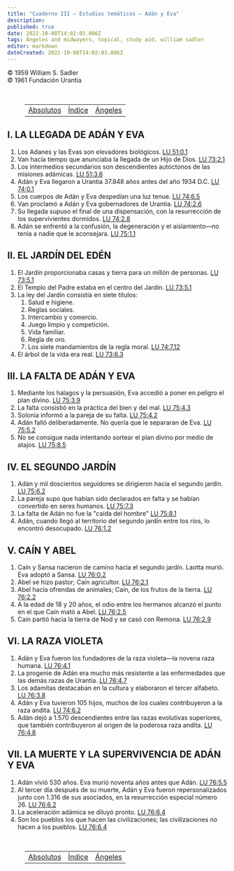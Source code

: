 ```yaml
---
title: "Cuaderno III — Estudios temáticos — Adán y Eva"
description: 
published: true
date: 2022-10-08T14:02:03.086Z
tags: Ángeles and midwayers, topical, study aid, william sadler
editor: markdown
dateCreated: 2022-10-08T14:02:03.086Z
---
```


<p class="v-card v-sheet theme--light grey lighten-3 px-2">© 1959 William S. Sadler<br>© 1961 Fundación Urantia</p>

<br>

<figure class="table chapter-navigator">
	<table>
		<tbody>
		<tr>
			<td><a href="/es/article/William_S_Sadler/Workbook_3_Topical_and_Doctrinal_Studies/Absolutes"><span class="mdi mdi-arrow-left-drop-circle"></span><span class="pl-2">Absolutos</span></a></td>
			<td><a href="/es/article/William_S_Sadler/Workbook_3_Topical_and_Doctrinal_Studies#índice"><span class="mdi mdi-book-open-variant"></span><span class="pl-2">Índice</span></a></td>
			<td><a href="/es/article/William_S_Sadler/Workbook_3_Topical_and_Doctrinal_Studies/Angels"><span class="pr-2">Ángeles</span><span class="mdi mdi-arrow-right-drop-circle"></span></a></td>
		</tr>
		</tbody>
	</table>
</figure>

## I. LA LLEGADA DE ADÁN Y EVA

1. Los Adanes y las Evas son elevadores biológicos. [LU 51:0.1](/es/The_Urantia_Book/51#p0_1)
2. Van hacía tiempo que anunciaba la llegada de un Hijo de Dios. [LU 73:2.1](/es/The_Urantia_Book/73#p2_1)
3. Los intermedios secundarios son descendientes autóctonos de las misiones adámicas. [LU 51:3.6](/es/The_Urantia_Book/51#p3_6)
4. Adán y Eva llegaron a Urantia 37.848 años antes del año 1934 D.C. [LU 74:0.1](/es/The_Urantia_Book/74#p0_1)
5. Los cuerpos de Adán y Eva despedían una luz tenue. [LU 74:6.5](/es/The_Urantia_Book/74#p6_5)
6. Van proclamó a Adán y Eva gobernadores de Urantia. [LU 74:2.6](/es/The_Urantia_Book/74#p2_6)
7. Su llegada supuso el final de una dispensación, con la resurrección de los supervivientes dormidos. [LU 74:2.8](/es/The_Urantia_Book/74#p2_8)
8. Adán se enfrentó a la confusión, la degeneración y el aislamiento—no tenía a nadie que le aconsejara. [LU 75:1.1](/es/The_Urantia_Book/75#p1_1)

## II. EL JARDÍN DEL EDÉN

1. El Jardín proporcionaba casas y tierra para un millón de personas. [LU 73:5.1](/es/The_Urantia_Book/73#p5_1)
2. El Templo del Padre estaba en el centro del Jardín. [LU 73:5.1](/es/The_Urantia_Book/73#p5_1)
3. La ley del Jardín consistía en siete títulos:
	1. Salud e higiene.
	2. Reglas sociales.
	3. Intercambio y comercio.
	4. Juego limpio y competición.
	5. Vida familiar.
	6. Regla de oro.
	7. Los siete mandamientos de la regla moral. [LU 74:7.12](/es/The_Urantia_Book/74#p7_12)
4. El árbol de la vida era real. [LU 73:6.3](/es/The_Urantia_Book/73#p6_3)

## III. LA FALTA DE ADÁN Y EVA

1. Mediante los halagos y la persuasión, Eva accedió a poner en peligro el plan divino. [LU 75:3.9](/es/The_Urantia_Book/75#p3_9)
2. La falta consistió en la práctica del bien y del mal. [LU 75:4.3](/es/The_Urantia_Book/75#p4_3)
3. Solonia informó a la pareja de su falta. [LU 75:4.2](/es/The_Urantia_Book/75#p4_2)
4. Adán falló deliberadamente. No quería que le separaran de Eva. [LU 75:5.2](/es/The_Urantia_Book/75#p5_2)
5. No se consigue nada intentando sortear el plan divino por medio de atajos. [LU 75:8.5](/es/The_Urantia_Book/75#p8_5)

## IV. EL SEGUNDO JARDÍN

1. Adán y mil doscientos seguidores se dirigieron hacia el segundo jardín. [LU 75:6.2](/es/The_Urantia_Book/75#p6_2)
2. La pareja supo que habían sido declarados en falta y se habían convertido en seres humanos. [LU 75:7.3](/es/The_Urantia_Book/75#p7_3)
3. La falta de Adán no fue la "caída del hombre" [LU 75:8.1](/es/The_Urantia_Book/75#p8_1)
4. Adán, cuando llegó al territorio del segundo jardín entre los ríos, lo encontró desocupado. [LU 76:1.2](/es/The_Urantia_Book/76#p1_2)

## V. CAÍN Y ABEL

1. Caín y Sansa nacieron de camino hacia el segundo jardín. Laotta murió. Eva adoptó a Sansa. [LU 76:0.2](/es/The_Urantia_Book/76#p0_2)
2. Abel se hizo pastor; Caín agricultor. [LU 76:2.1](/es/The_Urantia_Book/76#p2_1)
3. Abel hacía ofrendas de animales; Caín, de los frutos de la tierra. [LU 76:2.2](/es/The_Urantia_Book/76#p2_2)
4. A la edad de 18 y 20 años, el odio entre los hermanos alcanzó el punto en el que Caín mató a Abel. [LU 76:2.5](/es/The_Urantia_Book/76#p2_5)
5. Caín partió hacia la tierra de Nod y se casó con Remona. [LU 76:2.9](/es/The_Urantia_Book/76#p2_9)

## VI. LA RAZA VIOLETA

1. Adán y Eva fueron los fundadores de la raza violeta—la novena raza humana. [LU 76:4.1](/es/The_Urantia_Book/76#p4_1)
2. La progenie de Adán era mucho más resistente a las enfermedades que las demás razas de Urantia. [LU 76:4.7](/es/The_Urantia_Book/76#p4_7)
3. Los adamitas destacaban en la cultura y elaboraron el tercer alfabeto. [LU 76:3.8](/es/The_Urantia_Book/76#p3_8)
4. Adán y Eva tuvieron 105 hijos, muchos de los cuales contribuyeron a la raza andita. [LU 74:6.2](/es/The_Urantia_Book/74#p6_2)
5. Adán dejó a 1.570 descendientes entre las razas evolutivas superiores, que también contribuyeron al origen de la poderosa raza andita. [LU 76:4.8](/es/The_Urantia_Book/76#p4_8)

## VII. LA MUERTE Y LA SUPERVIVENCIA DE ADÁN Y EVA

1. Adán vivió 530 años. Eva murió noventa años antes que Adán. [LU 76:5.5](/es/The_Urantia_Book/76#p5_5)
2. Al tercer día después de su muerte, Adán y Eva fueron repersonalizados junto con 1.316 de sus asociados, en la resurrección especial número 26. [LU 76:6.2](/es/The_Urantia_Book/76#p6_2)
3. La aceleración adámica se diluyó pronto. [LU 76:6.4](/es/The_Urantia_Book/76#p6_4)
4. Son los pueblos los que hacen las civilizaciones; las civilizaciones no hacen a los pueblos. [LU 76:6.4](/es/The_Urantia_Book/76#p6_4)


<br>

<figure class="table chapter-navigator">
	<table>
		<tbody>
		<tr>
			<td><a href="/es/article/William_S_Sadler/Workbook_3_Topical_and_Doctrinal_Studies/Absolutes"><span class="mdi mdi-arrow-left-drop-circle"></span><span class="pl-2">Absolutos</span></a></td>
			<td><a href="/es/article/William_S_Sadler/Workbook_3_Topical_and_Doctrinal_Studies#índice"><span class="mdi mdi-book-open-variant"></span><span class="pl-2">Índice</span></a></td>
			<td><a href="/es/article/William_S_Sadler/Workbook_3_Topical_and_Doctrinal_Studies/Angels"><span class="pr-2">Ángeles</span><span class="mdi mdi-arrow-right-drop-circle"></span></a></td>
		</tr>
		</tbody>
	</table>
</figure>